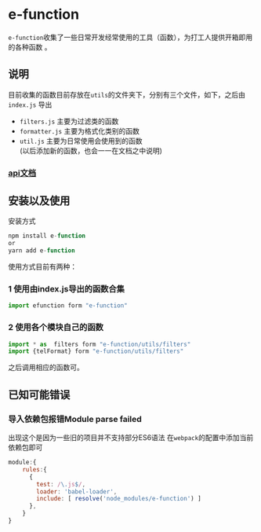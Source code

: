 # e-function
`e-function`收集了一些日常开发经常使用的工具（函数），为打工人提供开箱即用的各种函数 。
## 说明
目前收集的函数目前存放在`utils`的文件夹下，分别有三个文件，如下，之后由`index.js`
导出
+ `filters.js`  主要为过滤类的函数
+ `formatter.js`    主要为格式化类别的函数
+ `util.js` 主要为日常使用会使用到的函数  
  (以后添加新的函数，也会一一在文档之中说明) 

### [api文档](https://efcuntiondoc.pjemmm.cn/)

## 安装以及使用
安装方式
```js
npm install e-function 
or 
yarn add e-function
```
使用方式目前有两种：
### 1 使用由index.js导出的函数合集
```js
import efunction form "e-function"
```
### 2 使用各个模块自己的函数
```js
import * as  filters form "e-function/utils/filters"
import {telFormat} form "e-function/utils/filters"
```
之后调用相应的函数可。

## 已知可能错误
### 导入依赖包报错Module parse failed
出现这个是因为一些旧的项目并不支持部分ES6语法
在`webpack`的配置中添加当前依赖包即可
```js
module:{
    rules:{
      {
        test: /\.js$/, 
        loader: 'babel-loader',
        include: [ resolve('node_modules/e-function') ]
      },
    }
}
```

